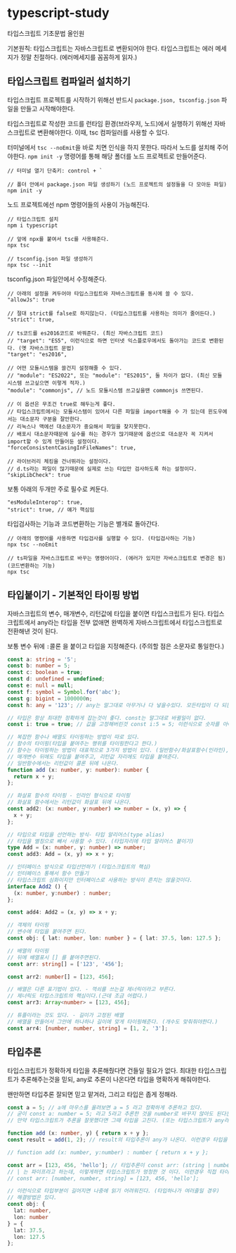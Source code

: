 # typescript-study
타입스크립트 기초문법 올인원

기본원칙: 타입스크립트는 자바스크립트로 변환되어야 한다.
타입스크립트는 에러 메세지가 정말 친절하다. (에러메세지를 꼼꼼하게 읽자.)

## 타입스크립트 컴파일러 설치하기

타입스크립트 프로젝트를 시작하기 위해선 반드시 `package.json, tsconfig.json` 파일을 만들고 시작해야한다.

타입스크립트로 작성한 코드를 런타임 환경(브라우저, 노드)에서 실행하기 위해선 자바스크립트로 변환해야한다.
이때, tsc 컴파일러를 사용할 수 있다.

터미널에서 `tsc --noEmit`을 바로 치면 인식을 하지 못한다.
따라서 노드를 설치해 주어야한다.
`npm init -y` 명령어를 통해 해당 폴더를 노드 프로젝트로 만들어준다.

```
// 터미널 열기 단축키: control + `

// 폴더 안에서 package.json 파일 생성하기 (노드 프로젝트의 설정들을 다 모아둔 파일)
npm init -y
```

노드 프로젝트에선 npm 명령어들의 사용이 가능해진다.

```
// 타입스크립트 설치
npm i typescript

// 앞에 npx를 붙여서 tsc를 사용해준다.
npx tsc

// tsconfig.json 파일 생성하기
npx tsc --init
```

tsconfig.json 파일안에서 수정해준다.

```
// 아래의 설정을 켜두어야 타입스크립트와 자바스크립트를 동시에 쓸 수 있다.
"allowJs": true

// 절대 strict를 false로 하지않는다. (타입스크립트를 사용하는 의미가 줄어든다.)
"strict": true,

// ts코드를 es2016코드로 바꿔준다. (최신 자바스크립트 코드)
// "target": "ES5", 이런식으로 하면 인터넷 익스플로우에서도 돌아가는 코드로 변환된다. (옛 자바스크립트 문법)
"target": "es2016",

// 어떤 모듈시스템을 쓸건지 설정해줄 수 있다.
// "module": "ES2022", 또는 "module": "ES2015", 둘 차이가 없다. (최신 모듈 시스템 쓰고싶으면 이렇게 적자.)
"module": "commonjs", // 노드 모듈시스템 쓰고싶을땐 commonjs 쓰면된다.

// 이 옵션은 무조건 true로 해두는게 좋다. 
// 타입스크립트에서는 모듈시스템이 있어서 다른 파일을 import해올 수 가 있는데 윈도우에서는 대소문자 구분을 잘안한다.
// 리눅스나 맥에선 대소문자가 중요해서 파일을 찾지못한다.
// 배포시 대소문자때문에 실수를 하는 경우가 많기때문에 옵션으로 대소문자 꼭 지켜서 import할 수 있게 만들어둔 설정이다.
"forceConsistentCasingInFileNames": true,

// 라이브러리 체킹을 건너뛰라는 설정이다.
// d.ts라는 파일이 많기때문에 실제로 쓰는 타입만 검사하도록 하는 설정이다.
"skipLibCheck": true 
```

보통 아래의 두개만 주로 필수로 켜둔다.

```
"esModuleInterop": true,
"strict": true, // 얘가 핵심임
```

타입검사하는 기능과 코드변환하는 기능은 별개로 돌아간다.

```
// 아래의 명령어를 사용하면 타입검사를 실행할 수 있다. (타입검사하는 기능)
npx tsc --noEmit

// ts파일을 자바스크립트로 바꾸는 명령어이다. (에러가 있지만 자바스크립트로 변경은 됨) (코드변환하는 기능)
npx tsc
```

## 타입붙이기 - 기본적인 타이핑 방법

자바스크립트의 변수, 매개변수, 리턴값에 타입을 붙이면 타입스크립트가 된다.
타입스크립트에서 any라는 타입을 전부 없애면 완벽하게 자바스크립트에서 타입스크립트로 전환해낸 것이 된다.

보통 변수 뒤에 `:`콜론 을 붙이고 타입을 지정해준다. (주의할 점은 소문자로 통일한다.)

```ts
const a: string = '5';
const b: number = 5;
const c: boolean = true;
const d: undefined = undefined;
const e: null = null;
const f: symbol = Symbol.for('abc');
const g: bigint = 1000000n;
const h: any = '123'; // any는 말그대로 아무거나 다 넣을수있다. 모든타입이 다 되는데 any를 쓰면 타입스크립트를 쓰는 의미가 없다.

// 타입은 항상 최대한 정확하게 잡는것이 좋다. const는 말그대로 바뀔일이 없다.
const i: true = true; // 값을 고정해버린것 const i:5 = 5; 이런식으로 숫자를 아예 고정시킬수도 있다. (타입자리에 고정된 원시값 넣기)

// 복잡한 함수나 배열도 타이핑하는 방법이 따로 있다.
// 함수의 타이핑(타입을 붙여주는 행위를 타이핑한다고 한다.)
// 함수는 타이핑하는 방법이 대표적으로 3가지 방법이 있다. (일반함수/화살표함수(인라인), 타입알리아스, 인터페이스)
// 매개변수 뒤에도 타입을 붙여주고, 리턴값 자리에도 타입을 붙여준다.
// 일반함수에서는 리턴값이 콜론 뒤에 나온다.
function add (x: number, y: number): number {
  return x + y;
};

// 화살표 함수의 타이핑 - 인라인 형식으로 타이핑
// 화살표 함수에서는 리턴값이 화살표 뒤에 나온다.
const add2: (x: number, y:number) => number = (x, y) => {
  x + y;
};

// 타입으로 타입을 선언하는 방식- 타입 알리어스(type alias)
// 타입을 별칭으로 빼서 사용할 수 있다. (타입자리에 타입 알리어스 붙이기)
type Add = (x: number, y: number) => number;
const add3: Add = (x, y) => x + y;

// 인터페이스 방식으로 타입선언하기 (타입스크립트의 핵심)
// 인터페이스 통해서 함수 만들기
// 타입스크립트 심화이지만 인터페이스로 사용하는 방식이 흔치는 않을것이다.
interface Add2 () {
  (x: number, y:number) : number;
};

const add4: Add2 = (x, y) => x + y;

// 객체의 타이핑
// 변수에 타입을 붙여주면 된다.
const obj: { lat: number, lon: number } = { lat: 37.5, lon: 127.5 };

// 배열의 타이핑
// 뒤에 배열표시 [] 를 붙여주면된다.
const arr: string[] = ['123', '456'];

const arr2: number[] = [123, 456];

// 배열은 다른 표기법이 있다. - 꺽쇠를 쓰는걸 제너릭이라고 부른다.
// 제너릭도 타입스크립트의 핵심이다.(근데 조금 어렵다.)
const arr3: Array<number> = [123, 456];

// 튜플이라는 것도 있다. - 길이가 고정된 배열
// 배열을 만들어서 그안에 하나하나 길이에 맞게 타이핑해준다. (개수도 맞춰줘야한다.)
const arr4: [number, number, string] = [1, 2, '3'];

```

## 타입추론

타입스크립트가 정확하게 타입을 추론해줬다면 건들일 필요가 없다.
최대한 타입스크립트가 추론해주는것을 믿되, any로 추론이 나온다면 타입을 명확하게 해줘야한다.

왠만하면 타입추론 잘되면 믿고 맡겨라, 그리고 타입은 좁게 정해라.

```ts
const a = 5; // a에 마우스를 올려보면 a = 5 라고 정확하게 추론하고 있다.
// 굳이 const a: number = 5; 라고 5라고 추론한 것을 number로 바꾸지 않아도 된다는 소리임.
// 만약 타입스크립트가 추론을 잘못했다면 그때 타입을 고친다. (또는 타입스크립트가 any라는 타입으로 코드를 추론한다 하는 경우)

function add (x: number, y) { return x + y };
const result = add(1, 2); // result의 타입추론이 any가 나온다. 이런경우 타입을 명확히 바꿔줘야한다.

// function add (x: number, y:number) : number { return x + y }; 

const arr = [123, 456, 'hello']; // 타입추론이 const arr: (string | number)[] 이 나온다.
// | 는 파이프라고 하는데, 이렇게하면 타입스크립트가 멍청한 것 이다. 이런경우 직접 타이핑을 해주자.
// const arr: [number, number, string] = [123, 456, 'hello'];

// 이런식으로 타입부분이 길어지면 나중에 읽기 어려워진다. (타입하나가 여러줄일 경우)
// 해결방법은 있다.
const obj: {
  lat: number,
  lon: number
} = {
  lat: 37.5,
  lon: 127.5
};

```